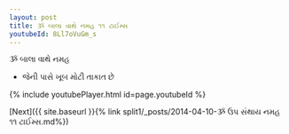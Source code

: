 ```yaml
---
layout: post
title: ૐ બાલા વાથે નમહ ૧૧ ટાઈમ્સ
youtubeId: 8Ll7oVuGm_s
---
```

 
 
 ૐ બાલા વાથે નમહ  
 
 -  જેની પાસે ખૂબ મોટી તાકાત છે 
 
  
 
  
 
 
 
 
 
 


{% include youtubePlayer.html id=page.youtubeId %}
 
[Next]({{ site.baseurl }}{% link  split1/_posts/2014-04-10-ૐ ઉપ સંથાય નમહ ૧૧ ટાઈમ્સ.md%})
 
